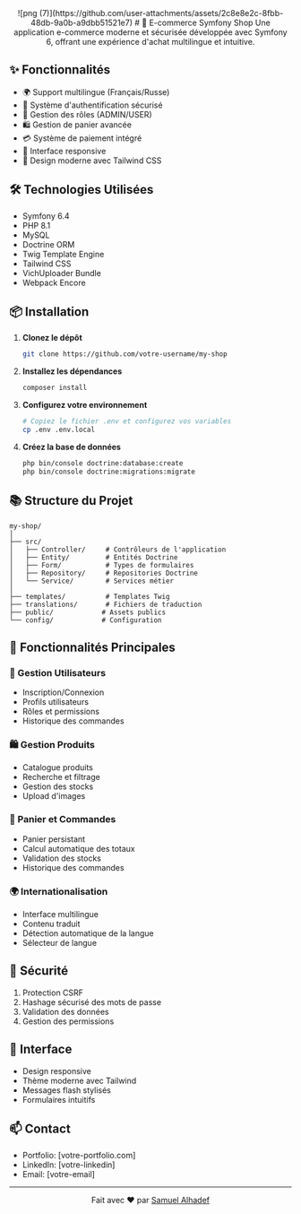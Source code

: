 <div align="center">
  ![png (7)](https://github.com/user-attachments/assets/2c8e8e2c-8fbb-48db-9a0b-a9dbb51521e7)
# 🛒 E-commerce Symfony Shop
Une application e-commerce moderne et sécurisée développée avec Symfony 6, offrant une expérience d'achat multilingue et intuitive.
</div>

## ✨ Fonctionnalités
- 🌍 Support multilingue (Français/Russe)
- 🔐 Système d'authentification sécurisé
- 👤 Gestion des rôles (ADMIN/USER)
- 🛍️ Gestion de panier avancée
- 💳 Système de paiement intégré
- 📱 Interface responsive
- 🎨 Design moderne avec Tailwind CSS

## 🛠️ Technologies Utilisées
- Symfony 6.4
- PHP 8.1
- MySQL
- Doctrine ORM
- Twig Template Engine
- Tailwind CSS
- VichUploader Bundle
- Webpack Encore

## 📦 Installation
1. **Clonez le dépôt**
   ```bash
   git clone https://github.com/votre-username/my-shop
   ```
2. **Installez les dépendances**
   ```bash
   composer install
   ```
3. **Configurez votre environnement**
   ```bash
   # Copiez le fichier .env et configurez vos variables
   cp .env .env.local
   ```
4. **Créez la base de données**
   ```bash
   php bin/console doctrine:database:create
   php bin/console doctrine:migrations:migrate
   ```

## 📚 Structure du Projet
```
my-shop/
│
├── src/
│   ├── Controller/     # Contrôleurs de l'application
│   ├── Entity/         # Entités Doctrine
│   ├── Form/           # Types de formulaires
│   ├── Repository/     # Repositories Doctrine
│   └── Service/        # Services métier
│
├── templates/          # Templates Twig
├── translations/       # Fichiers de traduction
├── public/            # Assets publics
└── config/            # Configuration
```

## 🔋 Fonctionnalités Principales
### 👤 Gestion Utilisateurs
- Inscription/Connexion
- Profils utilisateurs
- Rôles et permissions
- Historique des commandes

### 🛍️ Gestion Produits
- Catalogue produits
- Recherche et filtrage
- Gestion des stocks
- Upload d'images

### 🛒 Panier et Commandes
- Panier persistant
- Calcul automatique des totaux
- Validation des stocks
- Historique des commandes

### 🌍 Internationalisation
- Interface multilingue
- Contenu traduit
- Détection automatique de la langue
- Sélecteur de langue

## 🔐 Sécurité
1. Protection CSRF
2. Hashage sécurisé des mots de passe
3. Validation des données
4. Gestion des permissions

## 🎨 Interface
- Design responsive
- Thème moderne avec Tailwind
- Messages flash stylisés
- Formulaires intuitifs

## 📫 Contact
- Portfolio: [votre-portfolio.com]
- LinkedIn: [votre-linkedin]
- Email: [votre-email]

---
<div align="center">
  
Fait avec ❤️ par [Samuel Alhadef](https://github.com/votre-username/)
</div>
